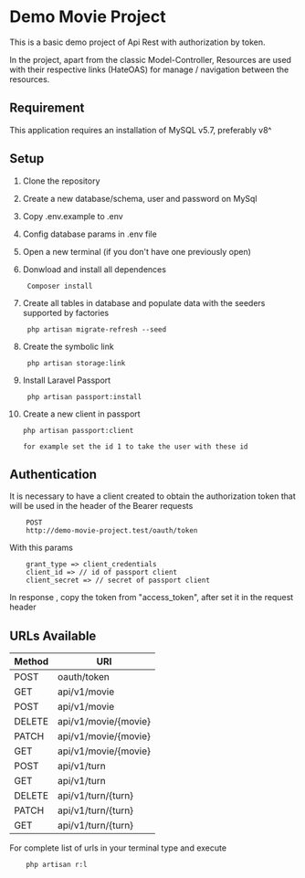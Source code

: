 # Demo Movie Project

This is a basic demo project of Api Rest with authorization by token.

In the project, apart from the classic Model-Controller, Resources are used with their respective links (HateOAS) for manage / navigation between the resources.

## Requirement

This application requires an installation of MySQL v5.7, preferably v8^

## Setup

1. Clone the repository

2. Create a new database/schema, user and password on MySql

3. Copy .env.example to .env

4. Config database params in .env file

5. Open a new terminal (if you don't have one previously open) 

6. Donwload and install all dependences

        Composer install
        
7. Create all tables in database and populate data with the seeders supported by factories 
    
        php artisan migrate-refresh --seed
        
8. Create the symbolic link

        php artisan storage:link

9. Install Laravel Passport

        php artisan passport:install
        
10. Create a new client in passport

        php artisan passport:client
        
    `for example set the id 1 to take the user with these id` 


## Authentication

It is necessary to have a client created to obtain the authorization token that will be used in the header of the Bearer requests

        POST
        http://demo-movie-project.test/oauth/token
        
With this params

        grant_type => client_credentials
        client_id => // id of passport client
        client_secret => // secret of passport client
        
In response , copy the token from "access_token", after set it in the request header


## URLs Available

| Method | URI |
|---|---|
| POST | oauth/token                             |
| GET  | api/v1/movie                            |
| POST | api/v1/movie                            |
| DELETE | api/v1/movie/{movie}                    |
| PATCH | api/v1/movie/{movie}                    |
| GET | api/v1/movie/{movie}                    |
| POST | api/v1/turn                             |
| GET | api/v1/turn                             |
| DELETE | api/v1/turn/{turn}                      |
| PATCH | api/v1/turn/{turn}                      |
| GET | api/v1/turn/{turn}                      |

For complete list of urls in your terminal type and execute

        php artisan r:l
